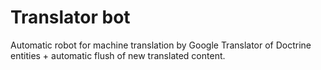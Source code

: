 Translator bot
==============

Automatic robot for machine translation by Google Translator of Doctrine entities + automatic flush of new translated content.
